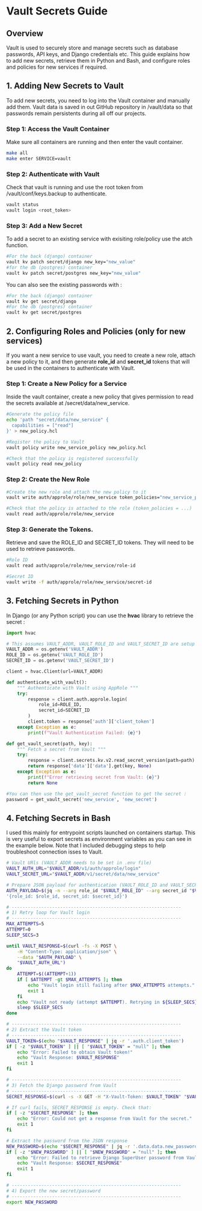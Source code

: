 # Vault Secrets Guide

## Overview

Vault is used to securely store and manage secrets such as database passwords, API keys, and Django credentials etc. This guide explains how to add new secrets, retrieve them in Python and Bash, and configure roles and policies for new services if required.

## 1. Adding New Secrets to Vault
To add new secrets, you need to log into the Vault container and manually add them. Vault data is saved in out GitHub repository in /vault/data so that passwords remain persistents during all off our projects.

### Step 1: Access the Vault Container
Make sure all containers are running and then enter the vault container.

```sh
make all
make enter SERVICE=vault
```

### Step 2: Authenticate with Vault
Check that vault is running and use the root token from /vault/conf/keys.backup to authenticate.

```sh
vault status
vault login <root_token>
```

### Step 3: Add a New Secret
To add a secret to an existing service with exisiting role/policy use the atch function.

```sh
#For the back (django) container
vault kv patch secret/django new_key="new_value"
#for the db (postgres) container
vault kv patch secret/postgres new_key="new_value"
```

You can also see the existing passwords with :
```sh
#For the back (django) container
vault kv get secret/django
#For the db (postgres) container
vault kv get secret/postgres
```

## 2. Configuring Roles and Policies (only for new services)
If you want a new service to use vault, you need to create a new role, attach a new policy to it, and then generate **role_id** and **secret_id** tokens that will be used in the containers to authenticate with Vault.

### Step 1: Create a New Policy for a Service
Inside the vault container, create a new policy that gives permission to read the secrets available at /secret/data/new_service.

```sh
#Generate the policy file
echo 'path "secret/data/new_service" {
  capabilities = ["read"]
}' > new_policy.hcl

#Register the policy to Vault
vault policy write new_service_policy new_policy.hcl

#Check that the policy is registered successfully
vault policy read new_policy
```

### Step 2: Create the New Role

```sh
#Create the new role and attach the new policy to it
vault write auth/approle/role/new_service token_policies="new_service_policy"

#Check that the policy is attached to the role (token_policies = ...)
vault read auth/approle/role/new_service
```

### Step 3: Generate the Tokens.
Retrieve and save the ROLE_ID and SECRET_ID tokens. They will need to be used to retrieve passwords.

```sh
#Role ID
vault read auth/approle/role/new_service/role-id

#Secret ID
vault write -f auth/approle/role/new_service/secret-id
```

## 3. Fetching Secrets in Python
In Django (or any Python script) you can use the **hvac** library to retrieve the secret :

```python
import hvac

# This assumes VAULT_ADDR, VAULT_ROLE_ID and VAULT_SECRET_ID are setup in the .env file
VAULT_ADDR = os.getenv('VAULT_ADDR')
ROLE_ID = os.getenv('VAULT_ROLE_ID')
SECRET_ID = os.getenv('VAULT_SECRET_ID')

client = hvac.Client(url=VAULT_ADDR)

def authenticate_with_vault():
    """ Authenticate with Vault using AppRole """
    try:
        response = client.auth.approle.login(
            role_id=ROLE_ID,
            secret_id=SECRET_ID
        )
        client.token = response['auth']['client_token']
    except Exception as e:
        print(f"Vault Authentication Failed: {e}")

def get_vault_secret(path, key):
    """ Fetch a secret from Vault """
    try:
        response = client.secrets.kv.v2.read_secret_version(path=path)
        return response['data']['data'].get(key, None)
    except Exception as e:
        print(f"Error retrieving secret from Vault: {e}")
        return None

#You can then use the get_vault_secret function to get the secret :
password = get_vault_secret('new_service', 'new_secret')
```

## 4. Fetching Secrets in Bash
I used this mainly for entrypoint scripts launched on containers startup. This is very useful to export secrets as environment variables as you can see in the example below. Note that I included debugging steps to help troubleshoot connection isses to Vault.

```sh
# Vault URls (VAULT_ADDR needs to be set in .env file)
VAULT_AUTH_URL="$VAULT_ADDR/v1/auth/approle/login"
VAULT_SECRET_URL="$VAULT_ADDR/v1/secret/data/new_service"

# Prepare JSON payload for authentication (VAULT_ROLE_ID and VAULT_SECRET_ID need to be set in .env file)
AUTH_PAYLOAD=$(jq -n --arg role_id "$VAULT_ROLE_ID" --arg secret_id "$VAULT_SECRET_ID" \
'{role_id: $role_id, secret_id: $secret_id}')

# ---------------------------------------------------------------
# 1) Retry loop for Vault login
# ---------------------------------------------------------------
MAX_ATTEMPTS=5
ATTEMPT=0
SLEEP_SECS=3

until VAULT_RESPONSE=$(curl -fs -X POST \
    -H "Content-Type: application/json" \
    --data "$AUTH_PAYLOAD" \
    "$VAULT_AUTH_URL")
do
    ATTEMPT=$((ATTEMPT+1))
    if [ $ATTEMPT -gt $MAX_ATTEMPTS ]; then
        echo "Vault login still failing after $MAX_ATTEMPTS attempts."
        exit 1
    fi
    echo "Vault not ready (attempt $ATTEMPT). Retrying in ${SLEEP_SECS}s..."
    sleep $SLEEP_SECS
done

# ---------------------------------------------------------------
# 2) Extract the Vault token
# ---------------------------------------------------------------
VAULT_TOKEN=$(echo "$VAULT_RESPONSE" | jq -r '.auth.client_token')
if [ -z "$VAULT_TOKEN" ] || [ "$VAULT_TOKEN" = "null" ]; then
    echo "Error: Failed to obtain Vault token!"
    echo "Vault Response: $VAULT_RESPONSE"
    exit 1
fi

# ---------------------------------------------------------------
# 3) Fetch the Django password from Vault
# ---------------------------------------------------------------
SECRET_RESPONSE=$(curl -s -X GET -H "X-Vault-Token: $VAULT_TOKEN" "$VAULT_SECRET_URL" || true)

# If curl fails, SECRET_RESPONSE is empty. Check that:
if [ -z "$SECRET_RESPONSE" ]; then
    echo "Error: Could not get a response from Vault for the secret."
    exit 1
fi

# Extract the password from the JSON response
NEW_PASSWORD=$(echo "$SECRET_RESPONSE" | jq -r '.data.data.new_password')
if [ -z "$NEW_PASSWORD" ] || [ "$NEW_PASSWORD" = "null" ]; then
    echo "Error: Failed to retrieve Django SuperUser password from Vault!"
    echo "Vault Response: $SECRET_RESPONSE"
    exit 1
fi

# ---------------------------------------------------------------
# 4) Export the new secret/password
# ---------------------------------------------------------------
export NEW_PASSWORD
```